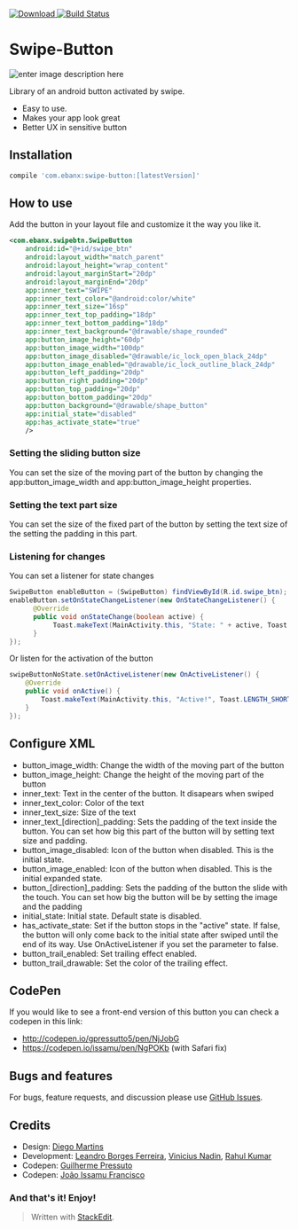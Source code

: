 [ ![Download](https://api.bintray.com/packages/ebanx/maven/swipe-button/images/download.svg) ](https://bintray.com/ebanx/maven/swipe-button/_latestVersion) [![Build Status](https://travis-ci.org/ebanx/swipe-button.svg?branch=master)](https://travis-ci.org/ebanx/swipe-button)

# Swipe-Button

![enter image description here](https://lh3.googleusercontent.com/ylwD3k8NBLKtdv8--tSwQj0_k-PWdAX_MoWJf3lP80_zfU_qgr8trhRRGeOePwJVOUaXYfbRNlpoeZSD5f3LuDmK1AvI3_qaY5clFd7geffWsmkk2vWMg9NYvkp-G-6qkKhmlgTW4yWfz9BhOoLG74BnY9bQg2Lpxxt_uZTcUDO-48v4Fn0ZNVHGjpzzX0Q1ZsvRWjjuutYUzSyvDGXq7Vxkivrt6prV5amgMhtiUWmqHxKqMl5Ac6KWbV_NK7ZCawrivMda3KG3w83bU4ZvQ2h4MLv-QXkOJnpBS8A9c9QcATYflVhH7u5GqQUpiyG4XInHMzUrs0-WfFFCPEdIKT4z_gkyJpWR38DG5uVFAiVVL-MijtOANqBUbtRmH-KnlElvvPpkrHv5_KiPo5sgsUQw4LZAEXu_aCurBplMeq4vuKvlM04Si_0lI5FJCjPxWC_Yc1YWwbsnWja-ByHxI-oVBzTVJJLrEdtLBWhXwIsJ2N2-ig9Dq1z00h-uzpS6ayJB6i_m14eFO3-5NLXgU5RoalmZGBBEYALqPaOEnBiBqa7PPotj0ChWkwGa7HqfV4bgHmKO3lF76JAyVYq7Sv_T1ssrF2n4QDReMmrfA2HEOiUnXPn0GUqJ9HjmJUXcARsuZNM2OQNnxk_mb5PdHBlFrer_Op9sWtPrhyBqlFg3vg=w640-h177-no "swipe_one_state_with_trail.gif")

Library of an android button activated by swipe. 

- Easy to use. 
- Makes your app look great
- Better UX in sensitive button


## Installation
```gradle
compile 'com.ebanx:swipe-button:[latestVersion]'
```
## How to use

Add the button in your layout file and customize it the way you like it.
```xml
<com.ebanx.swipebtn.SwipeButton
    android:id="@+id/swipe_btn"
    android:layout_width="match_parent"
    android:layout_height="wrap_content"
    android:layout_marginStart="20dp"
    android:layout_marginEnd="20dp"
    app:inner_text="SWIPE"
    app:inner_text_color="@android:color/white"
    app:inner_text_size="16sp"
    app:inner_text_top_padding="18dp"
    app:inner_text_bottom_padding="18dp"
    app:inner_text_background="@drawable/shape_rounded"
    app:button_image_height="60dp"
    app:button_image_width="100dp"
    app:button_image_disabled="@drawable/ic_lock_open_black_24dp"
    app:button_image_enabled="@drawable/ic_lock_outline_black_24dp"
    app:button_left_padding="20dp"
    app:button_right_padding="20dp"
    app:button_top_padding="20dp"
    app:button_bottom_padding="20dp"
    app:button_background="@drawable/shape_button"
    app:initial_state="disabled"
    app:has_activate_state="true"
    />
```
### Setting the sliding button size
You can set the size of the moving part of the button by changing the app:button_image_width and app:button_image_height properties.

### Setting the text part size
You can set the size of the fixed part of the button by setting the text size of the setting the padding in this part.

### Listening for changes
You can set a listener for state changes
```java
SwipeButton enableButton = (SwipeButton) findViewById(R.id.swipe_btn);
enableButton.setOnStateChangeListener(new OnStateChangeListener() {
      @Override 
      public void onStateChange(boolean active) {
           Toast.makeText(MainActivity.this, "State: " + active, Toast.LENGTH_SHORT).show();
      } 
}); 
```
Or listen for the activation of the button 
```java
swipeButtonNoState.setOnActiveListener(new OnActiveListener() {
    @Override
    public void onActive() {
        Toast.makeText(MainActivity.this, "Active!", Toast.LENGTH_SHORT).show();
    }
});
```
## Configure XML

 - button_image_width: Change the width of the moving part of the button
 - button_image_height: Change the height of the moving part of the button
 - inner_text: Text in the center of the button. It disapears when swiped
 - inner_text_color: Color of the text
 - inner_text_size: Size of the text
 - inner_text_[direction]_padding: Sets the padding of the text inside the button. You can set how big this part of the button will by setting text size and padding.
 - button_image_disabled: Icon of the button when disabled. This is the initial state. 
 - button_image_enabled: Icon of the button when disabled. This is the initial expanded state. 
 - button_[direction]_padding: Sets the padding of the button the slide with the touch. You can set how big the button will be by setting the image and the padding
 - initial_state: Initial state. Default state is disabled.
 - has_activate_state: Set if the button stops in the "active" state. If false, the button will only come back to the initial state after swiped until the end of its way. Use OnActiveListener if you set the parameter to false.
 - button_trail_enabled: Set trailing effect enabled. 
 - button_trail_drawable: Set the color of the trailing effect.

## CodePen
If you would like to see a front-end version of this button you can check a codepen in this link:

 - http://codepen.io/gpressutto5/pen/NjJobG
 - https://codepen.io/issamu/pen/NgPOKb (with Safari fix)

## Bugs and features
For bugs, feature requests, and discussion please use [GitHub Issues](https://github.com/ebanx/swipe-button/issues).

## Credits

 - Design: [Diego Martins](https://dribbble.com/diegomartins) 
 - Development: [Leandro Borges Ferreira](https://github.com/leandroBorgesFerreira), [Vinicius Nadin](https://github.com/viniciato), [Rahul Kumar](https://github.com/rahulk11)
 - Codepen: [Guilherme Pressuto](https://github.com/gpressutto5)
 - Codepen: [João Issamu Francisco](https://github.com/joaoissamu)

### And that's it! Enjoy!

> Written with [StackEdit](https://stackedit.io/).

